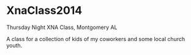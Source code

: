 XnaClass2014
============

Thursday Night XNA Class, Montgomery AL

A class for a collection of kids of my coworkers and some local church youth.

